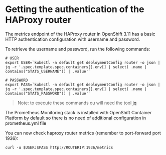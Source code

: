 # Getting the authentication of the HAProxy router
The metrics endpoint of the HAProxy router in OpenShift 3.11 has a basic HTTP authentication configuration with username and password.

To retrieve the username and password, run the following commands:
```
# USER
export USER=`kubectl -n default get deploymentConfig router -o json | jq -r '.spec.template.spec.containers[].env[] | select( .name | contains("STATS_USERNAME")) | .value'`

# PASSWORD
export PASS=`kubectl -n default get deploymentConfig router -o json | jq -r '.spec.template.spec.containers[].env[] | select( .name | contains("STATS_PASSWORD")) | .value'`
```

>Note: to execute these commands ou will need the tool [jq](https://stedolan.github.io/jq/)

The Prometheus Monitoring stack is installed with OpenShift Container Platform by default so there is no need of additional configuration in prometheus.yml file

You can now check haproxy router metrics (remember to port-forward port 1936):

```
curl -u $USER:$PASS http://ROUTERIP:1936/metrics
```
